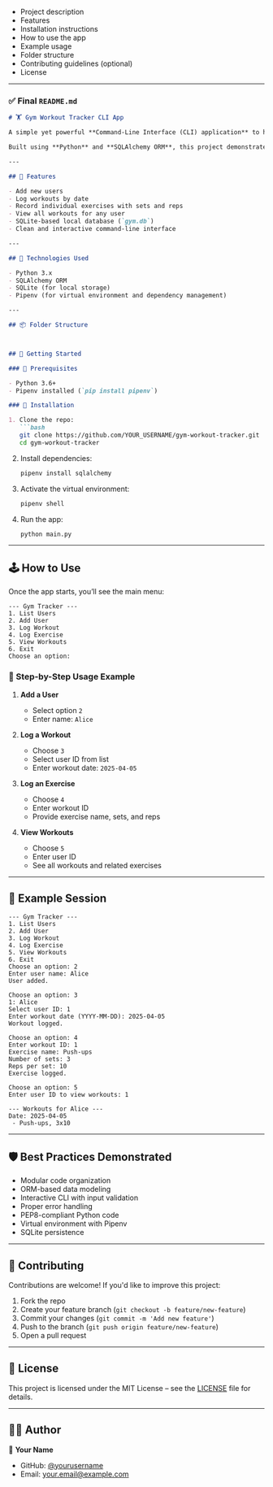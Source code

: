 
- Project description
- Features
- Installation instructions
- How to use the app
- Example usage
- Folder structure
- Contributing guidelines (optional)
- License

---

### ✅ Final `README.md`

```markdown
# 🏋️ Gym Workout Tracker CLI App

A simple yet powerful **Command-Line Interface (CLI) application** to help users track their workouts, including exercises, sets, reps, and workout dates.

Built using **Python** and **SQLAlchemy ORM**, this project demonstrates best practices in CLI design, database modeling, and modular Python packaging.

---

## 📌 Features

- Add new users
- Log workouts by date
- Record individual exercises with sets and reps
- View all workouts for any user
- SQLite-based local database (`gym.db`)
- Clean and interactive command-line interface

---

## 🧰 Technologies Used

- Python 3.x
- SQLAlchemy ORM
- SQLite (for local storage)
- Pipenv (for virtual environment and dependency management)

---

## 📦 Folder Structure



## 🚀 Getting Started

### 🔹 Prerequisites

- Python 3.6+
- Pipenv installed (`pip install pipenv`)

### 🔹 Installation

1. Clone the repo:
   ```bash
   git clone https://github.com/YOUR_USERNAME/gym-workout-tracker.git
   cd gym-workout-tracker
   ```

2. Install dependencies:
   ```bash
   pipenv install sqlalchemy
   ```

3. Activate the virtual environment:
   ```bash
   pipenv shell
   ```

4. Run the app:
   ```bash
   python main.py
   ```

---

## 🕹️ How to Use

Once the app starts, you’ll see the main menu:

```
--- Gym Tracker ---
1. List Users
2. Add User
3. Log Workout
4. Log Exercise
5. View Workouts
6. Exit
Choose an option:
```

### 📝 Step-by-Step Usage Example

1. **Add a User**
   - Select option `2`
   - Enter name: `Alice`

2. **Log a Workout**
   - Choose `3`
   - Select user ID from list
   - Enter workout date: `2025-04-05`

3. **Log an Exercise**
   - Choose `4`
   - Enter workout ID
   - Provide exercise name, sets, and reps

4. **View Workouts**
   - Choose `5`
   - Enter user ID
   - See all workouts and related exercises

---

## 🧪 Example Session

```text
--- Gym Tracker ---
1. List Users
2. Add User
3. Log Workout
4. Log Exercise
5. View Workouts
6. Exit
Choose an option: 2
Enter user name: Alice
User added.

Choose an option: 3
1: Alice
Select user ID: 1
Enter workout date (YYYY-MM-DD): 2025-04-05
Workout logged.

Choose an option: 4
Enter workout ID: 1
Exercise name: Push-ups
Number of sets: 3
Reps per set: 10
Exercise logged.

Choose an option: 5
Enter user ID to view workouts: 1

--- Workouts for Alice ---
Date: 2025-04-05
 - Push-ups, 3x10
```

---

## 🛡️ Best Practices Demonstrated

- Modular code organization
- ORM-based data modeling
- Interactive CLI with input validation
- Proper error handling
- PEP8-compliant Python code
- Virtual environment with Pipenv
- SQLite persistence

---

## 🤝 Contributing

Contributions are welcome! If you'd like to improve this project:

1. Fork the repo
2. Create your feature branch (`git checkout -b feature/new-feature`)
3. Commit your changes (`git commit -m 'Add new feature'`)
4. Push to the branch (`git push origin feature/new-feature`)
5. Open a pull request

---

## 📄 License

This project is licensed under the MIT License – see the [LICENSE](LICENSE) file for details.

---

## 👨‍💻 Author

👤 **Your Name**

- GitHub: [@yourusername](https://github.com/yourusername)
- Email: your.email@example.com
```
